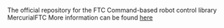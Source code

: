 The official repository for the FTC Command-based robot control library MercurialFTC
More information can be found [here](https://mercurialftc.gitbook.io/mercurialftc-documentation/)
